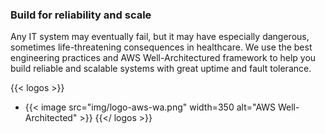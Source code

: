 ### Build for reliability and scale

Any IT system may eventually fail, but it may have especially dangerous, sometimes
life-threatening consequences in healthcare. We use the best engineering practices
and AWS Well-Architectured framework to help you build reliable and scalable systems
with great uptime and fault tolerance.

{{< logos >}}
- {{< image src="img/logo-aws-wa.png" width=350 alt="AWS Well-Architected" >}}
{{</ logos >}}
